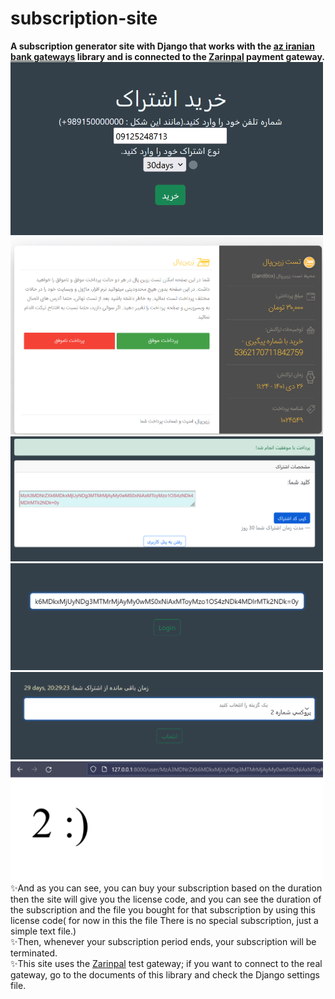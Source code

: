 # subscription-site
**A subscription generator site with Django that works with the [az iranian bank gateways](https://github.com/ali-zahedi/az-iranian-bank-gateways) library and is connected to the [Zarinpal](https://www.zarinpal.com/) payment gateway.**<br>
<img src="https://github.com/houshmand-2005/subscription-site/blob/1321c136d60be29c4e3f01ceb2f51d6144460e7b/images/2.png" alt="homepage" width="500">
<img src="https://github.com/houshmand-2005/subscription-site/blob/1321c136d60be29c4e3f01ceb2f51d6144460e7b/images/3.png" alt="homepage" width="500">
<img src="https://github.com/houshmand-2005/subscription-site/blob/1321c136d60be29c4e3f01ceb2f51d6144460e7b/images/4.png" alt="homepage" width="500">
<img src="https://github.com/houshmand-2005/subscription-site/blob/1321c136d60be29c4e3f01ceb2f51d6144460e7b/images/5.png" alt="homepage" width="500">
<img src="https://github.com/houshmand-2005/subscription-site/blob/1321c136d60be29c4e3f01ceb2f51d6144460e7b/images/6.png" alt="homepage" width="500">
<img src="https://github.com/houshmand-2005/subscription-site/blob/1321c136d60be29c4e3f01ceb2f51d6144460e7b/images/7.png" alt="homepage" width="500">
<br>
✨And as you can see, you can buy your subscription based on the duration<br>then the site will give you the license code, and you can see the duration of the subscription and the file you bought for that subscription by using this license code( for now in this the file There is no special subscription, just a simple text file.)<br>
✨Then, whenever your subscription period ends, your subscription will be terminated.<br>
✨This site uses the [Zarinpal](https://www.zarinpal.com/) test gateway; if you want to connect to the real gateway, go to the documents of this library and check the Django settings file.<br>
